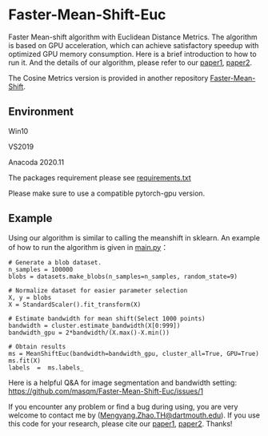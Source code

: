 # Faster-Mean-Shift-Euc
Faster Mean-shift algorithm with Euclidean Distance Metrics. The algorithm is based on GPU acceleration, which can achieve satisfactory speedup with optimized GPU memory consumption. Here is a brief introduction to how to run it. And the details of our algorithm, please refer to our [paper1](https://arxiv.org/abs/2112.13891), [paper2](https://doi.org/10.1016/j.media.2021.102048).

The Cosine Metrics version is provided in another repository [Faster-Mean-Shift](https://github.com/masqm/Faster-Mean-Shift).


##  Environment
Win10

VS2019

Anacoda 2020.11

The packages requirement please see [requirements.txt](https://github.com/masqm/Faster-Mean-Shift-Euc/blob/main/requirements.txt)

Please make sure to use a compatible pytorch-gpu version.

## Example
Using our algorithm is similar to calling the meanshift in sklearn. 
An example of how to run the algorithm is given in [main.py](https://github.com/masqm/Faster-Mean-Shift-Euc/blob/main/FMS-Euc-git/main.py)：

    # Generate a blob dataset.
    n_samples = 100000
    blobs = datasets.make_blobs(n_samples=n_samples, random_state=9)

    # Normalize dataset for easier parameter selection
    X, y = blobs
    X = StandardScaler().fit_transform(X)

    # Estimate bandwidth for mean shift(Select 1000 points)
    bandwidth = cluster.estimate_bandwidth(X[0:999])
    bandwidth_gpu = 2*bandwidth/(X.max()-X.min())

    # Obtain results
    ms = MeanShiftEuc(bandwidth=bandwidth_gpu, cluster_all=True, GPU=True)
    ms.fit(X)
    labels  =  ms.labels_
    
Here is a helpful Q&A for image segmentation and bandwidth setting: https://github.com/masqm/Faster-Mean-Shift-Euc/issues/1
    
If you encounter any problem or find a bug during using, you are very welcome to contact me by (Mengyang.Zhao.TH@dartmouth.edu). If you use this code for your research, please cite our [paper1](https://arxiv.org/abs/2112.13891), [paper2](https://doi.org/10.1016/j.media.2021.102048). Thanks!
